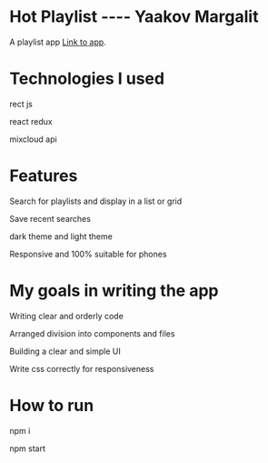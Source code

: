 # Hot Playlist ---- Yaakov Margalit

 A playlist app  [Link to app](https://yaakovmargalit.github.io/hot-playlist/).

# Technologies I used

 rect js

 react redux

 mixcloud api

# Features

Search for playlists and display in a list or grid

Save recent searches

dark theme and light theme

Responsive and 100% suitable for phones

# My goals in writing the app

Writing clear and orderly code

Arranged division into components and files

Building a clear and simple UI

Write css correctly for responsiveness

# How to run

npm i

npm start
